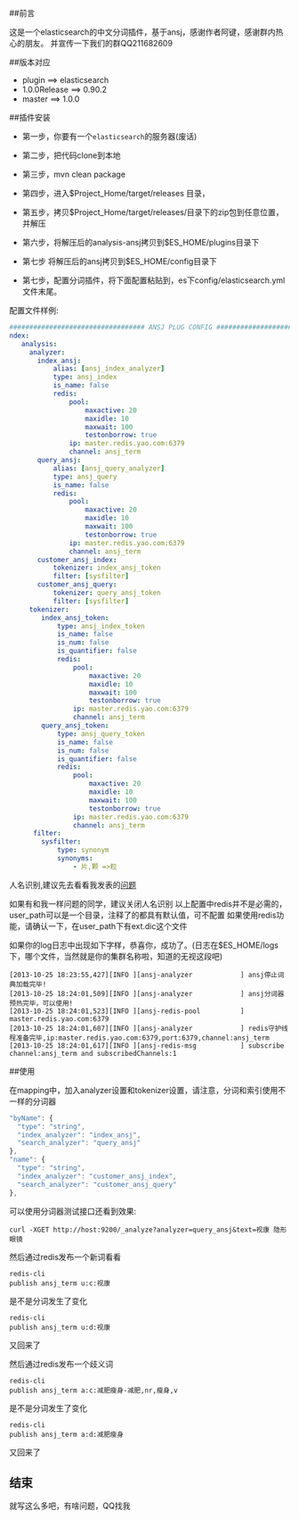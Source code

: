 ##前言

这是一个elasticsearch的中文分词插件，基于ansj，感谢作者阿键，感谢群内热心的朋友。
并宣传一下我们的群QQ211682609

##版本对应

- plugin        ==>     elasticsearch
- 1.0.0Release  ==>     0.90.2
- master        ==>     1.0.0

##插件安装

* 第一步，你要有一个`elasticsearch`的服务器(废话)

* 第二步，把代码clone到本地

* 第三步，mvn clean package

* 第四步，进入$Project_Home/target/releases 目录，

* 第五步，拷贝$Project_Home/target/releases/目录下的zip包到任意位置，并解压

* 第六步，将解压后的analysis-ansj拷贝到$ES_HOME/plugins目录下

* 第七步    将解压后的ansj拷贝到$ES_HOME/config目录下

* 第七步，配置分词插件，将下面配置粘贴到，es下config/elasticsearch.yml 文件末尾。

配置文件样例:
```yaml
################################## ANSJ PLUG CONFIG ################################
ndex:
   analysis:
     analyzer:
       index_ansj:
           alias: [ansj_index_analyzer]
           type: ansj_index
           is_name: false
           redis:
               pool:
                   maxactive: 20
                   maxidle: 10
                   maxwait: 100
                   testonborrow: true
               ip: master.redis.yao.com:6379
               channel: ansj_term
       query_ansj:
           alias: [ansj_query_analyzer]
           type: ansj_query
           is_name: false
           redis:
               pool:
                   maxactive: 20
                   maxidle: 10
                   maxwait: 100
                   testonborrow: true
               ip: master.redis.yao.com:6379
               channel: ansj_term
       customer_ansj_index:
           tokenizer: index_ansj_token
           filter: [sysfilter]
       customer_ansj_query:
           tokenizer: query_ansj_token
           filter: [sysfilter]
     tokenizer:
        index_ansj_token:
            type: ansj_index_token
            is_name: false
            is_num: false
            is_quantifier: false
            redis:
                pool:
                    maxactive: 20
                    maxidle: 10
                    maxwait: 100
                    testonborrow: true
                ip: master.redis.yao.com:6379
                channel: ansj_term
        query_ansj_token:
            type: ansj_query_token
            is_name: false
            is_num: false
            is_quantifier: false
            redis:
                pool:
                    maxactive: 20
                    maxidle: 10
                    maxwait: 100
                    testonborrow: true
                ip: master.redis.yao.com:6379
                channel: ansj_term
      filter:
        sysfilter:
            type: synonym
            synonyms:
                - 片,颗 =>粒
```

人名识别,建议先去看看我发表的[问题](http://es-bbs.medcl.net/discussion/514/onni%E9%98%BF%E9%94%AEm%E5%A4%A7%E5%BF%AB%E6%9D%A5%E7%9C%8B%E7%9C%8B%E5%90%A7%E5%85%B3%E4%BA%8Equery_string%E5%A6%82%E4%BD%95%E5%B0%86query%E5%8F%82%E6%95%B0%E5%81%9A%E4%B8%BA%E4%B8%80%E4%B8%AA%E6%95%B4%E4%BD%93%E5%BC%95%E5%8F%91%E7%9A%84%E8%A1%80%E6%A1%88%E6%8D%AE%E8%AF%B4%E6%A0%87%E9%A2%98%E8%A6%81%E9%86%92%E7%9B%AE)

如果有和我一样问题的同学，建议关闭人名识别
以上配置中redis并不是必需的，user_path可以是一个目录，注释了的都具有默认值，可不配置
如果使用redis功能，请确认一下，在user_path下有ext.dic这个文件

如果你的log日志中出现如下字样，恭喜你，成功了。(日志在$ES_HOME/logs下，哪个文件，当然就是你的集群名称啦，知道的无视这段吧)


```
[2013-10-25 18:23:55,427][INFO ][ansj-analyzer            ] ansj停止词典加载完毕!
[2013-10-25 18:24:01,509][INFO ][ansj-analyzer            ] ansj分词器预热完毕，可以使用!
[2013-10-25 18:24:01,523][INFO ][ansj-redis-pool          ] master.redis.yao.com:6379
[2013-10-25 18:24:01,607][INFO ][ansj-analyzer            ] redis守护线程准备完毕,ip:master.redis.yao.com:6379,port:6379,channel:ansj_term
[2013-10-25 18:24:01,617][INFO ][ansj-redis-msg           ] subscribe channel:ansj_term and subscribedChannels:1
```

##使用

在mapping中，加入analyzer设置和tokenizer设置，请注意，分词和索引使用不一样的分词器

```javascript
"byName": {
  "type": "string",
  "index_analyzer": "index_ansj",
  "search_analyzer": "query_ansj"
},
"name": {
  "type": "string",
  "index_analyzer": "customer_ansj_index",
  "search_analyzer": "customer_ansj_query"
},
```

可以使用分词器测试接口还看到效果:

```
curl -XGET http://host:9200/_analyze?analyzer=query_ansj&text=视康 隐形眼镜
```

然后通过redis发布一个新词看看

```
redis-cli
publish ansj_term u:c:视康

```

是不是分词发生了变化

```
redis-cli
publish ansj_term u:d:视康
```

又回来了

然后通过redis发布一个歧义词

```
redis-cli
publish ansj_term a:c:减肥瘦身-减肥,nr,瘦身,v
```

是不是分词发生了变化

```
redis-cli
publish ansj_term a:d:减肥瘦身
```

又回来了


## 结束
就写这么多吧，有啥问题，QQ找我 
